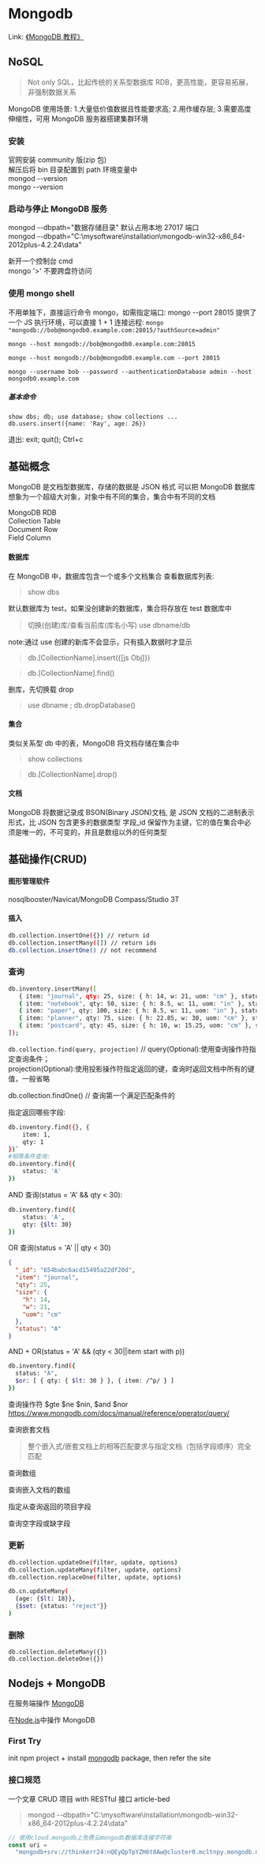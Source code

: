 # Mongodb

Link: [《MongoDB 教程》](https://www.yuque.com/lipengzhou/mongodb?#)

## NoSQL

> Not only SQL，比起传统的关系型数据库 RDB，更高性能，更容易拓展，非强制数据关系

MongoDB 使用场景: 1.大量低价值数据且性能要求高; 2.用作缓存层; 3.需要高度伸缩性，可用 MongoDB 服务器搭建集群环境

### 安装

官网安装 community 版(zip 包) <br/>
解压后将 bin 目录配置到 path 环境变量中<br/>
mongod --version<br/>
mongo --version

### 启动与停止 MongoDB 服务

mongod --dbpath="数据存储目录" 默认占用本地 27017 端口<br/>
mongod --dbpath="C:\mysoftware\installation\mongodb-win32-x86_64-2012plus-4.2.24\data"

新开一个控制台 cmd<br/>
mongo
'>'
不要跨盘符访问

### 使用 mongo shell

不用单独下，直接运行命令 mongo，如需指定端口: mongo --port 28015
提供了一个 JS 执行环境，可以直接 1 + 1
连接远程:
`mongo "mongodb://bob@mongodb0.example.com:28015/?authSource=admin"`

`mongo --host mongodb://bob@mongodb0.example.com:28015`

`mongo --host mongodb://bob@mongodb0.example.com --port 28015`

`mongo --username bob --password --authenticationDatabase admin --host mongodb0.example.com`

##### 基本命令

```
show dbs; db; use database; show collections ...
db.users.insert({name: 'Ray', age: 26})
```

退出: exit; quit(); Ctrl+c

## 基础概念

MongoDB 是文档型数据库，存储的数据是 JSON 格式
可以把 MongoDB 数据库想象为一个超级大对象，对象中有不同的集合，集合中有不同的文档

MongoDB RDB <br/>
Collection Table <br/>
Document Row <br/>
Field Column <br/>

#### 数据库

在 MongoDB 中，数据库包含一个或多个文档集合
查看数据库列表:

> show dbs

默认数据库为 test，如果没创建新的数据库，集合将存放在 test 数据库中

> 切换(创建)库/查看当前库(库名小写)
> use dbname/db

note:通过 use 创建的新库不会显示，只有插入数据时才显示

> db.[CollectionName].insert({[js Obj]})

> db.[CollectionName].find()

删库，先切换载 drop

> use dbname ; db.dropDatabase()

#### 集合

类似关系型 db 中的表，MongoDB 将文档存储在集合中

> show collections

> db.[CollectionName].drop()

#### 文档

MongoDB 将数据记录成 BSON(Binary JSON)文档, 是 JSON 文档的二进制表示形式，比 JSON 包含更多的数据类型
字段\_id 保留作为主键，它的值在集合中必须是唯一的，不可变的，并且是数组以外的任何类型

## 基础操作(CRUD)

#### 图形管理软件

nosqlbooster/Navicat/MongoDB Compass/Studio 3T

#### 插入

```bash
db.collection.insertOne({}) // return id
db.collection.insertMany([]) // return ids
db.collection.insertOne() // not recommend
```

### 查询

```bash
db.inventory.insertMany([
   { item: "journal", qty: 25, size: { h: 14, w: 21, uom: "cm" }, status: "A" },
   { item: "notebook", qty: 50, size: { h: 8.5, w: 11, uom: "in" }, status: "A" },
   { item: "paper", qty: 100, size: { h: 8.5, w: 11, uom: "in" }, status: "D" },
   { item: "planner", qty: 75, size: { h: 22.85, w: 30, uom: "cm" }, status: "D" },
   { item: "postcard", qty: 45, size: { h: 10, w: 15.25, uom: "cm" }, status: "A" }
]);
```

`db.collection.find(query, projection)` // query(Optional):使用查询操作符指定查询条件；<br/>
projection(Optional):使用投影操作符指定返回的键，查询时返回文档中所有的键值，一般省略

db.collection.findOne() // 查询第一个满足匹配条件的

指定返回哪些字段:

```bash
db.inventory.find({}, {
    item: 1,
    qty: 1
})`
#相等条件查询:
db.inventory.find({
    status: 'A'
})
```

AND 查询(status = 'A' && qty < 30):

```bash
db.inventory.find({
    status: 'A',
    qty: {$lt: 30}
})
```

OR 查询(status = 'A' || qty < 30)

```json
{
  "_id": "654babc6acd15495a22df20d",
  "item": "journal",
  "qty": 25,
  "size": {
    "h": 14,
    "w": 21,
    "uom": "cm"
  },
  "status": "A"
}
```

AND + OR(status = 'A' && (qty < 30||item start with p))

```bash
db.inventory.find({
  status: "A",
  $or: [ { qty: { $lt: 30 } }, { item: /^p/ } ]
})
```

查询操作符
$gte $ne $nin, $and $nor
https://www.mongodb.com/docs/manual/reference/operator/query/

查询嵌套文档

> 整个嵌入式/嵌套文档上的相等匹配要求与指定文档（包括字段顺序）完全匹配

查询数组

查询嵌入文档的数组

指定从查询返回的项目字段

查询空字段或缺字段

### 更新

```bash
db.collection.updateOne(filter, update, options)
db.collection.updateMany(filter, update, options)
db.collection.replaceOne(filter, update, options)

db.cn.updateMany(
  {age: {$lt: 18}},
  {$set: {status: "reject"}}
)
```

### 删除

```
db.collection.deleteMany({})
db.collection.deleteOne({})
```

## Nodejs + MongoDB

在服务端操作 [MongoDB](https://www.mongodb.com/docs/drivers/)

在[Node.js](https://www.mongodb.com/docs/drivers/node/current/)中操作 MongoDB

### First Try

init npm project + install [mongodb](https://www.npmjs.com/package/mongodb) package, then refer the site

### 接口规范

一个文章 CRUD 项目 with RESTful 接口 article-bed

> mongod --dbpath="C:\mysoftware\installation\mongodb-win32-x86_64-2012plus-4.2.24\data"

```js
// 使用cloud.mongodb上免费云mongodb数据库连接字符串
const uri =
  "mongodb+srv://thinkerr24:nQEyQpTpYZH6t8Aw@cluster0.mcltnpy.mongodb.net/?retryWrites=true&w=majority";
```
